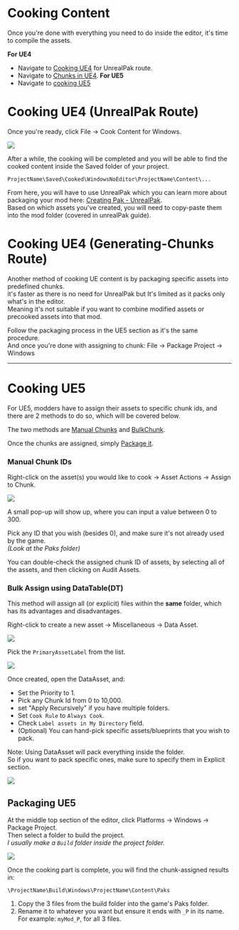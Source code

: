 # Cooking Content
Once you're done with everything you need to do inside the editor, it's time to compile the assets.

__For UE4__
 - Navigate to [Cooking UE4](#cooking-ue4) for UnrealPak route.
 - Navigate to [Chunks in UE4]().
__For UE5__
- Navigate to [cooking UE5](#cooking-ue5) <br>


# Cooking UE4 (UnrealPak Route)
Once you're ready, click File -> Cook Content for Windows.

![](/Media/Compiling/ue4_1.png)

After a while, the cooking will be completed and you will be able to find the cooked content inside the Saved folder of your project.

```
ProjectName\Saved\Cooked\WindowsNoEditor\ProjectName\Content\...
```

From here, you will have to use UnrealPak which you can learn more about packaging your mod here: [Creating Pak - UnrealPak](/BasicModding/UnrealPak.md).
<br>
Based on which assets you've created, you will need to copy-paste them into the mod folder (covered in unrealPak guide). 

# Cooking UE4 (Generating-Chunks Route)
Another method of cooking UE content is by packaging specific assets into predefined chunks.<br>
it's faster as there is no need for UnrealPak but It's limited as it packs only what's in the editor. <br>
Meaning it's not suitable if you want to combine modified assets or precooked assets into that mod.

Follow the packaging process in the UE5 section as it's the same procedure.<br>
And once you're done with assigning to chunk:
File -> Package Project -> Windows

<hr>

# Cooking UE5
For UE5, modders have to assign their assets to specific chunk ids, and there are 2 methods to do so, which will be covered below.

The two methods are [Manual Chunks](#manual-chunk-ids) and [BulkChunk](#bulk-assign-using-datatabledt). <br>

Once the chunks are assigned, simply [Package it](#packaging-ue5).

### Manual Chunk IDs
Right-click on the asset(s) you would like to cook -> Asset Actions -> Assign to Chunk.

![](/Media/Compiling/UE5_1.png)

A small pop-up will show up, where you can input a value between 0 to 300.

Pick any ID that you wish (besides 0), and make sure it's not already used by the game.<br>
_(Look at the Paks folder)_


You can double-check the assigned chunk ID of assets, by selecting all of the assets, and then clicking on Audit Assets.

### Bulk Assign using DataTable(DT)
This method will assign all (or explicit) files within the **same** folder, which has its advantages and disadvantages.

Right-click to create a new asset -> Miscellaneous -> Data Asset.

![](/Media/Compiling/UE5_2.png)

Pick the `PrimaryAssetLabel` from the list.

![](/Media/Compiling/UE5_3.png)


Once created, open the DataAsset, and:
- Set the Priority to 1.
- Pick any Chunk Id from 0 to 10,000.
- set "Apply Recursively" if you have multiple folders.
- Set `Cook Rule` to `Always Cook`.
- Check `Label assets in My Directory` field.
- (Optional) You can hand-pick specific assets/blueprints that you wish to pack.

Note: Using DataAsset will pack everything inside the folder.<br>
So if you want to pack specific ones, make sure to specify them in Explicit section.

![](/Media/Compiling/UE5_4.png)

## Packaging UE5
At the middle top section of the editor, click Platforms -> Windows -> Package Project. <br>
Then select a folder to build the project. <br>
_I usually make a `Build` folder inside the project folder._

![](/Media/Compiling/UE5_5.png)

Once the cooking part is complete, you will find the chunk-assigned results in: <br>
```
\ProjectName\Build\Windows\ProjectName\Content\Paks
```

1. Copy the 3 files from the build folder into the game's Paks folder.
2. Rename it to whatever you want but ensure it ends with `_P` in its name.<br>
For example: `myMod_P`, for all 3 files.
